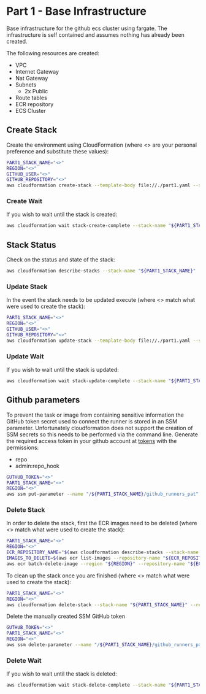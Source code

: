 # Part 1 - Base Infrastructure

Base infrastructure for the github ecs cluster using fargate. The infrastructure is self contained and assumes nothing
has already been created.

The following resources are created:

* VPC
* Internet Gateway
* Nat Gateway
* Subnets
  * 2x Public
* Route tables
* ECR repository
* ECS Cluster

## Create Stack

Create the environment using CloudFormation (where <> are your personal preference and substitute these values):

```bash
PART1_STACK_NAME="<>"
REGION="<>"
GITHUB_USER="<>"
GITHUB_REPOSITORY="<>"
aws cloudformation create-stack --template-body file://./part1.yaml --stack-name "${PART1_STACK_NAME}" --region "${REGION}" --parameters ParameterKey=GitHubUser,ParameterValue="${GITHUB_USER}" ParameterKey=GitHubRepository,ParameterValue="${GITHUB_REPOSITORY}" --capabilities CAPABILITY_IAM
```

### Create Wait

If you wish to wait until the stack is created:

```bash
aws cloudformation wait stack-create-complete --stack-name "${PART1_STACK_NAME}" --region "${REGION}"
```

## Stack Status

Check on the status and state of the stack:

```bash
aws cloudformation describe-stacks --stack-name "${PART1_STACK_NAME}"
```

### Update Stack

In the event the stack needs to be updated execute (where <> match what were used to create the stack):

```bash
PART1_STACK_NAME="<>"
REGION="<>"
GITHUB_USER="<>"
GITHUB_REPOSITORY="<>"
aws cloudformation update-stack --template-body file://./part1.yaml --stack-name "${PART1_STACK_NAME}" --region "${REGION}" --parameters ParameterKey=GitHubUser,ParameterValue="${GITHUB_USER}" ParameterKey=GitHubRepository,ParameterValue="${GITHUB_REPOSITORY}" --capabilities CAPABILITY_IAM
```

### Update Wait

If you wish to wait until the stack is updated:

```bash
aws cloudformation wait stack-update-complete --stack-name "${PART1_STACK_NAME}" --region "${REGION}"
```

## Github parameters

To prevent the task or image from containing sensitive information the GitHub token secret used to connect the runner
is stored in an SSM parameter. Unfortunately cloudformation does not support the creation of SSM secrets so this needs
to be performed via the command line. Generate the required access token in your github account at
[tokens](https://github.com/settings/tokens) with the permissions:

* repo
* admin:repo_hook

```bash
GUTHUB_TOKEN="<>"
PART1_STACK_NAME="<>"
REGION="<>"
aws ssm put-parameter --name "/${PART1_STACK_NAME}/github_runners_pat" --value "${GUTHUB_TOKEN}" --region "${REGION}" --type SecureString
```

### Delete Stack

In order to delete the stack, first the ECR images need to be deleted (where <> match what were used to create the
stack):

```bash
PART1_STACK_NAME="<>"
REGION="<>"
ECR_REPOSITORY_NAME="$(aws cloudformation describe-stacks --stack-name "${PART1_STACK_NAME}" --region "${REGION}" --query 'Stacks[*].Outputs[?OutputKey==`ECRRepositoryUri`].OutputValue' --output text | awk -F '/' '{print $NF}')"
IMAGES_TO_DELETE=$(aws ecr list-images --repository-name "${ECR_REPOSITORY_NAME}" --region "${REGION}"  --query 'imageIds[*]' --output json)
aws ecr batch-delete-image --region "${REGION}" --repository-name "${ECR_REPOSITORY_NAME}" --image-ids "${IMAGES_TO_DELETE}"
```

To clean up the stack once you are finished (where <> match what were used to create the stack):

```bash
PART1_STACK_NAME="<>"
REGION="<>"
aws cloudformation delete-stack --stack-name "${PART1_STACK_NAME}" --region "${REGION}"
```

Delete the manually created SSM GitHub token

```bash
GUTHUB_TOKEN="<>"
PART1_STACK_NAME="<>"
REGION="<>"
aws ssm delete-parameter --name "/${PART1_STACK_NAME}/github_runners_pat" --region "${REGION}"
```

### Delete Wait

If you wish to wait until the stack is deleted:

```bash
aws cloudformation wait stack-delete-complete --stack-name "${PART1_STACK_NAME}" --region "${REGION}"
```

